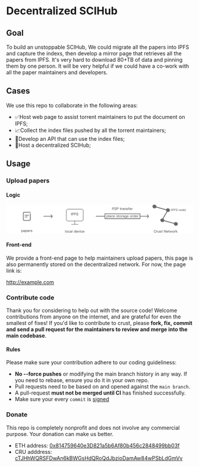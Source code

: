 # Decentralized SCIHub

## Goal

To build an unstoppable SCIHub, We could migrate all the papers into IPFS and capture the indexs, then develop a mirror page that retrieves all the papers from IPFS. It's very hard to download 80+TB of data and pinning them by one person. It will be very helpful if we could have a co-work with all the paper maintainers and developers.

## Cases

We use this repo to collaborate in the following areas:
- :white_check_mark:Host web page to assist torrent maintainers to put the document on IPFS;
- :chart_with_upwards_trend:Collect the index files pushed by all the torrent maintainers;
- :construction:Develop an API that can use the index files;
- :construction:Host a decentralized SCIHub;

## Usage

### Upload papers

#### Logic

![pic](tools/uploader/uploader-interface/src/pic/overview.png)

#### Front-end

We provide a front-end page to help maintainers upload papers, this page is also permanently stored on the decentralized network. For now, the page link is:

http://example.com

### Contribute code
Thank you for considering to help out with the source code! Welcome contributions from anyone on the internet, and are grateful for even the smallest of fixes!
If you'd like to contribute to crust, please **fork, fix, commit and send a pull request for the maintainers to review and merge into the main codebase**.

#### Rules
Please make sure your contribution adhere to our coding guideliness:
- **No --force pushes** or modifying the main branch history in any way. If you need to rebase, ensure you do it in your own repo.
- Pull requests need to be based on and opened against the `main branch`.
- A pull-request **must not be merged until CI** has finished successfully.
- Make sure your every `commit` is [signed](https://help.github.com/en/github/authenticating-to-github/about-commit-signature-verification)

### Donate

This repo is completely nonprofit and does not involve any commercial purpose. Your donation can make us better.

- ETH address: [0x814759640e3D821a5b6Af80b456c2848499bb03f](https://etherscan.io/address/0x814759640e3D821a5b6Af80b456c2848499bb03f)
- CRU adddress: [cTJHhWQRSFDwAn6kBWGsHdQRoQdJbzioDamAw84wPSbLdGmVv](https://crust.subscan.io/account/cTJHhWQRSFDwAn6kBWGsHdQRoQdJbzioDamAw84wPSbLdGmVv)
